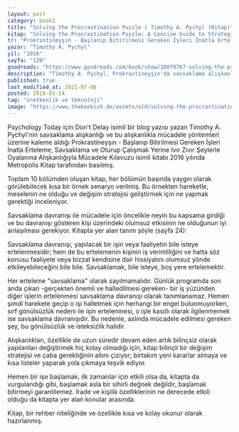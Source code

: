 ```yaml
---
layout: post  
category: book2  
title: "Solving the Procrastination Puzzle | Timothy A. Pychyl (Kitap)"  
kitap: "Solving the Procrastination Puzzle: A Concise Guide to Strategies for Change"  
tr: "Prokrastineyşın - Başlanıp Bitirilmesi Gereken İşleri İnatla Erteleme, Savsaklama ve Oturup Çalışmak Yerine Ivır Zıvır Şeylerle Oyalanma Alışkanlığıyla Mücadele Kılavuzu"  
yazar: "Timothy A. Pychyl"  
yil: "2016"  
sayfa: "120"  
goodreads: "https://www.goodreads.com/book/show/18079767-solving-the-procrastination-puzzle"
description: "Timothy A. Pychyl, Prokrastineyşın'da savsaklama alışkanlığını ve bu alışkanlıkla mücadele yöntemlerini anlatıyor."
published: true
last_modified_at: 2021-07-08
posted: 2018-03-24
tag: "üretkenlik ve teknoloji"
image: "https://www.thebookish.de/assets/old/solving-the-procrastination-puzzle.jpg"
---
```


Psychology Today için Don't Delay isimli bir blog yazısı yazan Timothy A. Pychyl'nin savsaklama alışkanlığı ve bu alışkanlıkla mücadele yöntemleri üzerine kaleme aldığı Prokrastineyşın - Başlanıp Bitirilmesi Gereken İşleri İnatla Erteleme, Savsaklama ve Oturup Çalışmak Yerine Ivır Zıvır Şeylerle Oyalanma Alışkanlığıyla Mücadele Kılavuzu isimli kitabı 2016 yılında Metropolis Kitap tarafından basılmış.  
  
Toplam 10 bölümden oluşan kitap, her bölümün başında yaygın olarak görülebilecek kısa bir örnek senaryo verilmiş. Bu örnekten hareketle, meselenin ne olduğu ve değişim stratejisi geliştirmek için ne yapmak gerektiği inceleniyor.  
  
Savsaklama davranışı ile mücadele için öncelikle neyin bu kapsama girdiği ve bu davranışı gösteren kişi üzerindeki olumsuz etkisinin ne olduğunun iyi anlaşılması gerekiyor. Kitapta yer alan tanım şöyle (sayfa 24):  
  
Savsaklama davranışı, yapılacak bir işin veya faaliyetin bile isteye ertelenmesidir; hem de bu ertelemenin kişinin iş verimliliğini ve hatta söz konusu faaliyete veya bizzat kendisine dair hissiyatını olumsuz yönde etkileyebileceğini bile bile. Savsaklamak, bile isteye, boş yere ertelemektir.  
  
Her erteleme "savsaklama" olarak sayılmamalıdır. Günlük programda son anda çıkan -gerçekten önemli ve halledilmesi gereken- bir iş yüzünden diğer işlerin ertelenmesi savsaklama davranışı olarak tanımlanamaz. Hemen şimdi harekete geçip o işi halletmek için herhangi bir engel bulunmuyorken, sırf gönülsüzlük nedeni ile işin ertelenmesi, o işle kasıtlı olarak ilgilenmemek ise savsaklama davranışıdır. Bu nedenle, aslında mücadele edilmesi gereken şey, bu gönülsüzlük ve isteksizlik halidir.  
  
Alışkanlıkları, özellikle de uzun süredir devam eden artık bilinçsiz olarak yapılanları değiştirmek hiç kolay olmadığı için, kitap bilinçli bir değişim stratejisi ve çaba gerektiğinin altını çiziyor; birtakım yeni kararlar almaya ve kısa listeler yaparak yola çıkmaya teşvik ediyor.  
  
Hemen bir işe başlamak, ilk zamanlar için etkili olsa da, kitapta da vurgulandığı gibi, başlamak asla bir sihirli değnek değildir, başlamak bitirmeyi garantilemez. İrade ve kişilik özelliklerinin ne derecede etkili olduğu da kitapta yer alan konular arasında.  
  
Kitap, bir rehber niteliğinde ve özellikle kısa ve kolay okunur olarak hazırlanmış.  
